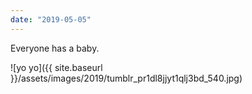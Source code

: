 ```yaml
---
date: "2019-05-05"
---
```


Everyone has a baby.

![yo yo]({{ site.baseurl }}/assets/images/2019/tumblr_pr1dl8jjyt1qlj3bd_540.jpg)
